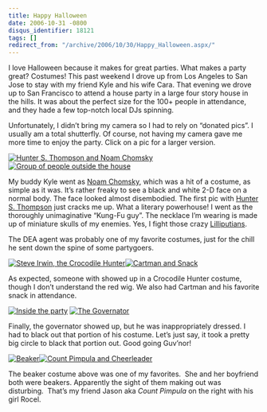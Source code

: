 ```yaml
---
title: Happy Halloween
date: 2006-10-31 -0800
disqus_identifier: 18121
tags: []
redirect_from: "/archive/2006/10/30/Happy_Halloween.aspx/"
---
```


I love Halloween because it makes for great parties. What makes a party
great? Costumes! This past weekend I drove up from Los Angeles to San
Jose to stay with my friend Kyle and his wife Cara. That evening we
drove up to San Francisco to attend a house party in a large four story
house in the hills. It was about the perfect size for the 100+ people in
attendance, and they hade a few top-notch local DJs spinning.

Unfortunately, I didn’t bring my camera so I had to rely on “donated
pics”. I usually am a total shutterfly. Of course, not having my camera
gave me more time to enjoy the party. Click on a pic for a larger
version.

[![Hunter S. Thompson and Noam
Chomsky](https://haacked.com/images/haacked_com/WindowsLiveWriter/HappyHalloween_B888/DSCN8869.jpg)](https://haacked.com/images/haacked_com/WindowsLiveWriter/HappyHalloween_B888/DSCN88691.jpg)
[![Group of people outside the
house](https://haacked.com/images/haacked_com/WindowsLiveWriter/HappyHalloween_B888/DSCN8876_edited_thumb.jpg)](https://haacked.com/images/haacked_com/WindowsLiveWriter/HappyHalloween_B888/DSCN8876_edited2.jpg)

My buddy Kyle went as [Noam
Chomsky](http://en.wikipedia.org/wiki/Noam_chomsky "Noam Chomsky on Wikipedia"),
which was a hit of a costume, as simple as it was. It’s rather freaky to
see a black and white 2-D face on a normal body. The face looked almost
disembodied. The first pic with [Hunter S.
Thompson](http://en.wikipedia.org/wiki/Hunter_Thompson "Hunter S. Thompson on Wikipedia")
just cracks me up. What a literary powerhouse! I went as the thoroughly
unimaginative “Kung-Fu guy”. The necklace I’m wearing is made up of
miniature skulls of my enemies. Yes, I fight those crazy
[Lilliputians](http://en.wikipedia.org/wiki/Gulliver’s_Travels "Gulliver’s Travels on Wikipedia.").

The DEA agent was probably one of my favorite costumes, just for the
chill he sent down the spine of some partygoers.

[![Steve Irwin, the Crocodile
Hunter](https://haacked.com/images/haacked_com/WindowsLiveWriter/HappyHalloween_B888/DSCN8878.jpg)](https://haacked.com/images/haacked_com/WindowsLiveWriter/HappyHalloween_B888/DSCN88781.jpg)[![Cartman
and
Snack](https://haacked.com/images/haacked_com/WindowsLiveWriter/HappyHalloween_B888/DSCN88703.jpg)](https://haacked.com/images/haacked_com/WindowsLiveWriter/HappyHalloween_B888/DSCN88704.jpg)

As expected, someone with showed up in a Crocodile Hunter costume,
though I don’t understand the red wig. We also had Cartman and his
favorite snack in attendance.

[![Inside the
party](https://haacked.com/images/haacked_com/WindowsLiveWriter/HappyHalloween_B888/DSCN8915_thumb1.jpg)](https://haacked.com/images/haacked_com/WindowsLiveWriter/HappyHalloween_B888/DSCN89156.jpg)
[![The
Governator](https://haacked.com/images/haacked_com/WindowsLiveWriter/HappyHalloween_B888/DSCN89203.jpg)](https://haacked.com/images/haacked_com/WindowsLiveWriter/HappyHalloween_B888/DSCN89204.jpg)

Finally, the governator showed up, but he was inappropriately dressed. I
had to black out that portion of his costume. Let’s just say, it took a
pretty big circle to black that portion out. Good going Guv’nor!

[![Beaker](https://haacked.com/images/haacked_com/WindowsLiveWriter/HappyHalloween_B888/image.xga.023%5B7%5D.jpg)](https://haacked.com/images/haacked_com/WindowsLiveWriter/HappyHalloween_B888/image.xga.023%5B8%5D.jpg)[![Count
Pimpula and
Cheerleader](https://haacked.com/images/haacked_com/WindowsLiveWriter/HappyHalloween_B888/image.xga.008%5B2%5D.jpg)](https://haacked.com/images/haacked_com/WindowsLiveWriter/HappyHalloween_B888/image.xga.008%5B3%5D.jpg)

The beaker costume above was one of my favorites.  She and her boyfriend
both were beakers. Apparently the sight of them making out was
disturbing.  That’s my friend Jason aka *Count Pimpula* on the right
with his girl Rocel.

